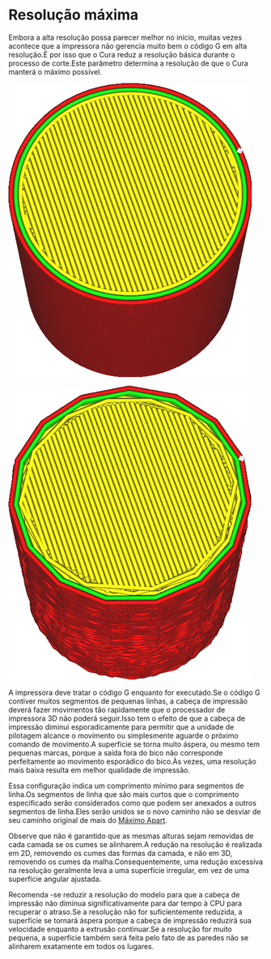 Resolução máxima
====
Embora a alta resolução possa parecer melhor no início, muitas vezes acontece que a impressora não gerencia muito bem o código G em alta resolução.É por isso que o Cura reduz a resolução básica durante o processo de corte.Este parâmetro determina a resolução de que o Cura manterá o máximo possível.

![Antes de reduzir a resolução](../../../articles/images/meshfix_maximum_resolution_0.05.png)

![Depois de reduzir a resolução (ad extremum)](../../../articles/images/meshfix_maximum_resolution_1.png)

A impressora deve tratar o código G enquanto for executado.Se o código G contiver muitos segmentos de pequenas linhas, a cabeça de impressão deverá fazer movimentos tão rapidamente que o processador de impressora 3D não poderá seguir.Isso tem o efeito de que a cabeça de impressão diminui esporadicamente para permitir que a unidade de pilotagem alcance o movimento ou simplesmente aguarde o próximo comando de movimento.A superfície se torna muito áspera, ou mesmo tem pequenas marcas, porque a saída fora do bico não corresponde perfeitamente ao movimento esporádico do bico.Às vezes, uma resolução mais baixa resulta em melhor qualidade de impressão.

Essa configuração indica um comprimento mínimo para segmentos de linha.Os segmentos de linha que são mais curtos que o comprimento especificado serão considerados como que podem ser anexados a outros segmentos de linha.Eles serão unidos se o novo caminho não se desviar de seu caminho original de mais do [Máximo Apart](Meshfix_Maximum_Deviional.md).

Observe que não é garantido que as mesmas alturas sejam removidas de cada camada se os cumes se alinharem.A redução na resolução é realizada em 2D, removendo os cumes das formas da camada, e não em 3D, removendo os cumes da malha.Consequentemente, uma redução excessiva na resolução geralmente leva a uma superfície irregular, em vez de uma superfície angular ajustada.

Recomenda -se reduzir a resolução do modelo para que a cabeça de impressão não diminua significativamente para dar tempo à CPU para recuperar o atraso.Se a resolução não for suficientemente reduzida, a superfície se tornará áspera porque a cabeça de impressão reduzirá sua velocidade enquanto a extrusão continuar.Se a resolução for muito pequena, a superfície também será feita pelo fato de as paredes não se alinharem exatamente em todos os lugares.

